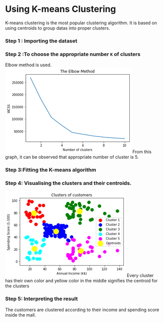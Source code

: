 # Using K-means Clustering 
K-means clustering is the most popular clustering algorithm. It is based on using centroids to group datas into proper clusters.

### Step 1 : Importing the dataset

### Step 2 :To choose the appropriate number `K` of clusters
Elbow method is used. 
![Elbow method](https://github.com/Parikshit00/Customers-clustering-using-K-means-and-Heirarchical-Clustering/blob/master/Images/k1.png)
From this graph, it can be observed that appropriate number of cluster is 5.

### Step 3:Fitting the K-means algorithm

### Step 4: Visualising the clusters and their centroids.
![k-means cluster](https://github.com/Parikshit00/Customers-clustering-using-K-means-and-Heirarchical-Clustering/blob/master/Images/k2.png)
Every cluster has their own color and yellow color in the middle signifies the centroid for the clusters

### Step 5: Interpreting the result
The customers are clustered according to their income and spending score inside the mall.
